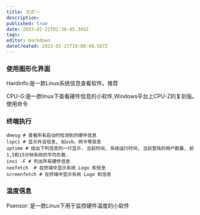 ```yaml
---
title: 方式一
description: 
published: true
date: 2023-02-22T02:38:45.345Z
tags: 
editor: markdown
dateCreated: 2023-02-21T10:08:48.507Z
---
```


### 使用图形化界面

Hardinfo:是一款Linux系统信息查看软件。推荐

CPU-G:是一款linux下查看硬件信息的小软件,Windows平台上CPU-Z的复刻版。
使用命令

### 终端执行
```
dmesg # 查看所有启动时检测到的硬件信息
lspci # 显示外设信息, 如usb，网卡等信息
uptime # 给出下列信息的一行显示. 当前时间, 系统运行时间, 当前登陆的用户数量, 前1,5和15分钟系统的平均负载.
inxi -F # 列出所有硬件信息
neofetch  # 在终端中显示系统 Logo 和信息
screenfetch # 在终端中显示系统 Logo 和信息
```

### 温度信息
Psensor: 是一款Linux下用于监控硬件温度的小软件